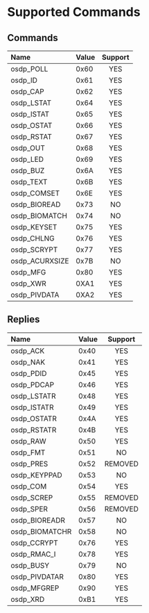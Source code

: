 # Supported Commands #

## Commands ##
| Name | Value | Support |
|:-----|:------|:-------:|
| osdp_POLL      | 0x60 | YES |
| osdp_ID        | 0x61 | YES |
| osdp_CAP       | 0x62 | YES |
| osdp_LSTAT     | 0x64 | YES |
| osdp_ISTAT     | 0x65 | YES |
| osdp_OSTAT     | 0x66 | YES |
| osdp_RSTAT     | 0x67 | YES |
| osdp_OUT       | 0x68 | YES |
| osdp_LED       | 0x69 | YES |
| osdp_BUZ       | 0x6A | YES |
| osdp_TEXT      | 0x6B | YES |
| osdp_COMSET    | 0x6E | YES | 
| osdp_BIOREAD   | 0x73 | NO  |
| osdp_BIOMATCH  | 0x74 | NO  |
| osdp_KEYSET    | 0x75 | YES |
| osdp_CHLNG     | 0x76 | YES |
| osdp_SCRYPT    | 0x77 | YES |
| osdp_ACURXSIZE | 0x7B | NO  |
| osdp_MFG       | 0x80 | YES |
| osdp_XWR       | 0XA1 | YES |
| osdp_PIVDATA   | 0XA2 | YES |

## Replies ##
| Name | Value | Support |
|:-----|:------|:-------:|
| osdp_ACK      | 0x40 | YES |
| osdp_NAK      | 0x41 | YES |
| osdp_PDID     | 0x45 | YES |
| osdp_PDCAP    | 0x46 | YES |
| osdp_LSTATR   | 0x48 | YES |
| osdp_ISTATR   | 0x49 | YES |
| osdp_OSTATR   | 0x4A | YES |
| osdp_RSTATR   | 0x4B | YES |
| osdp_RAW      | 0x50 | YES |
| osdp_FMT      | 0x51 | NO  |
| osdp_PRES     | 0x52 | REMOVED |
| osdp_KEYPPAD  | 0x53 | NO  |
| osdp_COM      | 0x54 | YES |
| osdp_SCREP    | 0x55 | REMOVED |
| osdp_SPER     | 0x56 | REMOVED |
| osdp_BIOREADR | 0x57 | NO  |
| osdp_BIOMATCHR  | 0x58 | NO |
| osdp_CCRYPT   | 0x76 | YES |
| osdp_RMAC_I   | 0x78 | YES |
| osdp_BUSY     | 0x79 | NO  |
| osdp_PIVDATAR | 0x80 | YES |
| osdp_MFGREP   | 0x90 | YES  |
| osdp_XRD      | 0xB1 | YES  |
